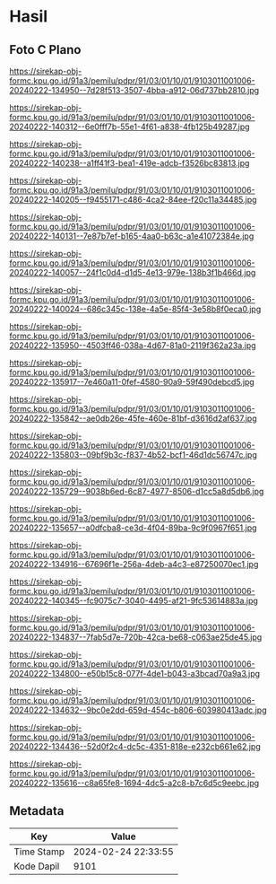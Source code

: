 # Hasil

## Foto C Plano

https://sirekap-obj-formc.kpu.go.id/91a3/pemilu/pdpr/91/03/01/10/01/9103011001006-20240222-134950--7d28f513-3507-4bba-a912-06d737bb2810.jpg

https://sirekap-obj-formc.kpu.go.id/91a3/pemilu/pdpr/91/03/01/10/01/9103011001006-20240222-140312--6e0fff7b-55e1-4f61-a838-4fb125b49287.jpg

https://sirekap-obj-formc.kpu.go.id/91a3/pemilu/pdpr/91/03/01/10/01/9103011001006-20240222-140238--a1ff41f3-bea1-419e-adcb-f3526bc83813.jpg

https://sirekap-obj-formc.kpu.go.id/91a3/pemilu/pdpr/91/03/01/10/01/9103011001006-20240222-140205--f9455171-c486-4ca2-84ee-f20c11a34485.jpg

https://sirekap-obj-formc.kpu.go.id/91a3/pemilu/pdpr/91/03/01/10/01/9103011001006-20240222-140131--7e87b7ef-b165-4aa0-b63c-a1e41072384e.jpg

https://sirekap-obj-formc.kpu.go.id/91a3/pemilu/pdpr/91/03/01/10/01/9103011001006-20240222-140057--24f1c0d4-d1d5-4e13-979e-138b3f1b466d.jpg

https://sirekap-obj-formc.kpu.go.id/91a3/pemilu/pdpr/91/03/01/10/01/9103011001006-20240222-140024--686c345c-138e-4a5e-85f4-3e58b8f0eca0.jpg

https://sirekap-obj-formc.kpu.go.id/91a3/pemilu/pdpr/91/03/01/10/01/9103011001006-20240222-135950--4503ff46-038a-4d67-81a0-2119f362a23a.jpg

https://sirekap-obj-formc.kpu.go.id/91a3/pemilu/pdpr/91/03/01/10/01/9103011001006-20240222-135917--7e460a11-0fef-4580-90a9-59f490debcd5.jpg

https://sirekap-obj-formc.kpu.go.id/91a3/pemilu/pdpr/91/03/01/10/01/9103011001006-20240222-135842--ae0db26e-45fe-460e-81bf-d3616d2af637.jpg

https://sirekap-obj-formc.kpu.go.id/91a3/pemilu/pdpr/91/03/01/10/01/9103011001006-20240222-135803--09bf9b3c-f837-4b52-bcf1-46d1dc56747c.jpg

https://sirekap-obj-formc.kpu.go.id/91a3/pemilu/pdpr/91/03/01/10/01/9103011001006-20240222-135729--9038b6ed-6c87-4977-8506-d1cc5a8d5db6.jpg

https://sirekap-obj-formc.kpu.go.id/91a3/pemilu/pdpr/91/03/01/10/01/9103011001006-20240222-135657--a0dfcba8-ce3d-4f04-89ba-9c9f0967f651.jpg

https://sirekap-obj-formc.kpu.go.id/91a3/pemilu/pdpr/91/03/01/10/01/9103011001006-20240222-134916--67696f1e-256a-4deb-a4c3-e87250070ec1.jpg

https://sirekap-obj-formc.kpu.go.id/91a3/pemilu/pdpr/91/03/01/10/01/9103011001006-20240222-140345--fc9075c7-3040-4495-af21-9fc53614883a.jpg

https://sirekap-obj-formc.kpu.go.id/91a3/pemilu/pdpr/91/03/01/10/01/9103011001006-20240222-134837--7fab5d7e-720b-42ca-be68-c063ae25de45.jpg

https://sirekap-obj-formc.kpu.go.id/91a3/pemilu/pdpr/91/03/01/10/01/9103011001006-20240222-134800--e50b15c8-077f-4de1-b043-a3bcad70a9a3.jpg

https://sirekap-obj-formc.kpu.go.id/91a3/pemilu/pdpr/91/03/01/10/01/9103011001006-20240222-134632--9bc0e2dd-659d-454c-b806-603980413adc.jpg

https://sirekap-obj-formc.kpu.go.id/91a3/pemilu/pdpr/91/03/01/10/01/9103011001006-20240222-134436--52d0f2c4-dc5c-4351-818e-e232cb661e62.jpg

https://sirekap-obj-formc.kpu.go.id/91a3/pemilu/pdpr/91/03/01/10/01/9103011001006-20240222-135616--c8a65fe8-1694-4dc5-a2c8-b7c6d5c9eebc.jpg


## Metadata

| Key        | Value               |
| ---------- | ------------------- |
| Time Stamp | 2024-02-24 22:33:55 |
| Kode Dapil | 9101                |



